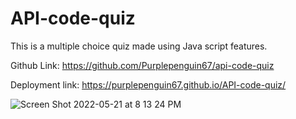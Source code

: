 # API-code-quiz

This is a multiple choice quiz made using Java script features. 

Github Link: https://github.com/Purplepenguin67/api-code-quiz

Deployment link:  https://purplepenguin67.github.io/API-code-quiz/


![Screen Shot 2022-05-21 at 8 13 24 PM](https://user-images.githubusercontent.com/103548864/169676748-295a6a7c-c23a-441d-b0a6-414f6692fddf.png)


